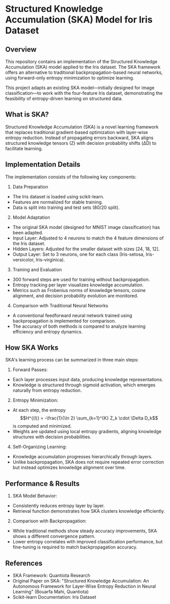 # Structured Knowledge Accumulation (SKA) Model for Iris Dataset
## Overview
This repository contains an implementation of the Structured Knowledge Accumulation (SKA) model applied to the Iris dataset. The SKA framework offers an alternative to traditional backpropagation-based neural networks, using forward-only entropy minimization to optimize learning.

This project adapts an existing SKA model—initially designed for image classification—to work with the four-feature Iris dataset, demonstrating the feasibility of entropy-driven learning on structured data.

## What is SKA?
Structured Knowledge Accumulation (SKA) is a novel learning framework that replaces traditional gradient-based optimization with layer-wise entropy reduction. Instead of propagating errors backward, SKA aligns structured knowledge tensors (Z) with decision probability shifts (ΔD) to facilitate learning.

## Implementation Details
The implementation consists of the following key components:

1. Data Preparation
- The Iris dataset is loaded using scikit-learn.
- Features are normalized for stable training.
- Data is split into training and test sets (80/20 split).
  
2. Model Adaptation
- The original SKA model (designed for MNIST image classification) has been adapted.
- Input Layer: Adjusted to 4 neurons to match the 4 feature dimensions of the Iris dataset.
- Hidden Layers: Adjusted for the smaller dataset with sizes [24, 18, 12].
- Output Layer: Set to 3 neurons, one for each class (Iris-setosa, Iris-versicolor, Iris-virginica).
  
3. Training and Evaluation
- 300 forward steps are used for training without backpropagation.
- Entropy tracking per layer visualizes knowledge accumulation.
- Metrics such as Frobenius norms of knowledge tensors, cosine alignment, and decision probability evolution are monitored.
  
4. Comparison with Traditional Neural Networks
- A conventional feedforward neural network trained using backpropagation is implemented for comparison.
- The accuracy of both methods is compared to analyze learning efficiency and entropy dynamics.

## How SKA Works
SKA's learning process can be summarized in three main steps:

1. Forward Passes:
* Each layer processes input data, producing knowledge representations.
* Knowledge is structured through sigmoid activation, which emerges naturally from entropy reduction.

2. Entropy Minimization:
* At each step, the entropy $$H^{(l)} = -\frac{1}{\ln 2} \sum_{k=1}^{K} Z_k \cdot \Delta D_k$$ is computed and minimized.
* Weights are updated using local entropy gradients, aligning knowledge structures with decision probabilities.

4. Self-Organizing Learning:
* Knowledge accumulation progresses hierarchically through layers.
* Unlike backpropagation, SKA does not require repeated error correction but instead optimizes knowledge alignment over time.

## Performance & Results
1. SKA Model Behavior:
- Consistently reduces entropy layer by layer.
- Retrieval function demonstrates how SKA clusters knowledge efficiently.
2. Comparison with Backpropagation:
- While traditional methods show steady accuracy improvements, SKA shows a different convergence pattern.
- Lower entropy correlates with improved classification performance, but fine-tuning is required to match backpropagation accuracy.


## References
- SKA Framework: Quantiota Research
- Original Paper on SKA: "Structured Knowledge Accumulation: An Autonomous Framework for Layer-Wise Entropy Reduction in Neural Learning" (Bouarfa Mahi, Quantiota)
- Scikit-learn Documentation: Iris Dataset
